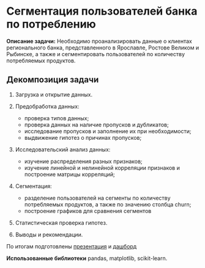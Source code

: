 # Сегментация пользователей банка по потреблению

**Описание задачи:** Необходимо проанализировать данные о клиентах регионального банка, представленного в Ярославле, Ростове Великом и Рыбинске, а также и сегментировать пользователей по количеству потребляемых продуктов.

## Декомпозиция задачи

1. Загрузка и открытие данных.

2. Предобработка данных:
    - проверка типов данных;
    - проверка данных на наличие пропусков и дубликатов;
    - исследование пропусков и заполнение их при необходимости;
    - выдвижение гипотез о причинах пропусков;
    
3. Исследовательский анализ данных:
    - изучение распределения разных признаков;
    - изучение линейной и нелинейной корреляции признаков и построение матрицы корреляций;
    
4. Сегментация:
    - разделение пользователей на сегменты по количеству потребляемых продуктов, а также по значению столбца churn;
    - построение графиков для сравнения сегментов

5. Статистическая проверка гипотез.

6. Выводы и рекомендации.

По итогам подготовлены [презентация](https://drive.google.com/file/d/1444Xuijrs5cQvPIjXgXf8KyYGyGv0917/view?usp=sharing%5D) и [дашборд](https://public.tableau.com/views/_16655873026400/Dashboard2?:language=en-US&publish=yes&:display_count=n&:origin=viz_share_link%5D)

**Использованные библиотеки** pandas, matplotlib, scikit-learn.


```python

```
